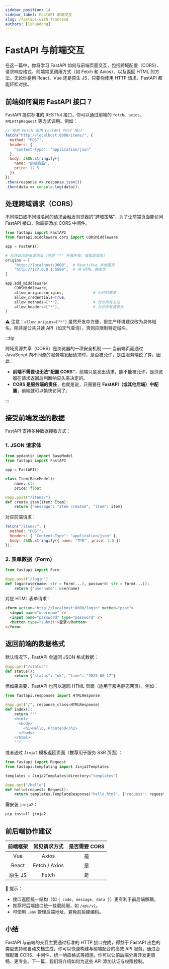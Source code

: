 ```yaml
---
sidebar_position: 14
sidebar_label: FastAPI 前端交互
slug: /fastapi-with-frontend
authors: [luhuadong]
---
```


# FastAPI 与前端交互

在这一篇中，你将学习 FastAPI 如何与前端页面交互，包括跨域配置（CORS）、请求响应格式、前端常见调用方式（如 Fetch 和 Axios）、以及返回 HTML 的方法。无论你是用 React、Vue 还是原生 JS，只要你使用 HTTP 请求，FastAPI 都能轻松对接。



## 前端如何调用 FastAPI 接口？

FastAPI 提供标准的 RESTful 接口，你可以通过前端的 `fetch`、`axios`、`XMLHttpRequest` 等方式调用。例如：

```javascript showLineNumbers
// 使用 Fetch 调用 FastAPI POST 接口
fetch("http://localhost:8000/items/", {
  method: "POST",
  headers: {
    "Content-Type": "application/json"
  },
  body: JSON.stringify({
    name: "前端商品",
    price: 12.5
  })
})
.then(response => response.json())
.then(data => console.log(data));
```



## 处理跨域请求（CORS）

不同端口或不同域名间的请求会触发浏览器的“跨域策略”，为了让前端页面能访问 FastAPI 接口，你需要添加 CORS 中间件。

```python showLineNumbers
from fastapi import FastAPI
from fastapi.middleware.cors import CORSMiddleware

app = FastAPI()

# 允许访问的来源地址（可用 "*" 开放所有，或指定域名）
origins = [
    "http://localhost:3000",  # React/Vue 本地服务
    "http://127.0.0.1:5500",  # 纯 HTML 静态页
]

app.add_middleware(
    CORSMiddleware,
    allow_origins=origins,             # 允许的来源
    allow_credentials=True,
    allow_methods=["*"],               # 允许所有方法
    allow_headers=["*"],               # 允许所有请求头
)
```

⚠️ 注意：`allow_origins=["*"]` 虽然开发中方便，但生产环境建议改为具体域名。除非是公共只读 API（如天气查询），否则应限制特定域名。

:::tip

跨域资源共享（CORS）是浏览器的一项安全机制 —— 当前端页面通过 JavaScript 向不同源的服务端发起请求时，是否被允许，是由服务端说了算。因此：

- **前端不需要也无法“配置 CORS”**，前端只是发出请求，能不能被允许，是浏览器在请求返回后判断响应头来决定的。
- **CORS 是服务端的责任**，也就是说，只需要在 **FastAPI（或其他后端）中配置**，前端就可以愉快访问了。

:::



## 接受前端发送的数据

FastAPI 支持多种数据接收方式：

### 1. JSON 请求体

```python showLineNumbers
from pydantic import BaseModel
from fastapi import FastAPI

app = FastAPI()

class Item(BaseModel):
    name: str
    price: float

@app.post("/items/")
def create_item(item: Item):
    return {"message": "Item created", "item": item}
```

对应前端请求：

```javascript showLineNumbers
fetch("/items/", {
  method: "POST",
  headers: { "Content-Type": "application/json" },
  body: JSON.stringify({ name: "苹果", price: 3.5 })
});
```

### 2. 表单数据（Form）

```python showLineNumbers
from fastapi import Form

@app.post("/login")
def login(username: str = Form(...), password: str = Form(...)):
    return {"username": username}
```

对应 HTML 表单请求：

```html showLineNumbers
<form action="http://localhost:8000/login" method="post">
  <input name="username" />
  <input name="password" type="password" />
  <button type="submit">登录</button>
</form>
```



## 返回前端的数据格式

默认情况下，FastAPI 会返回 JSON 格式数据：

```python showLineNumbers
@app.get("/status")
def status():
    return {"status": "ok", "time": "2025-06-17"}
```

但如果需要，FastAPI 也可以返回 HTML 页面（适用于服务静态网页），例如：

```python showLineNumbers
from fastapi.responses import HTMLResponse

@app.get("/", response_class=HTMLResponse)
def index():
    return """
    <html>
      <body>
        <h1>Hello, Frontend</h1>
      </body>
    </html>
    """
```

或者通过 `Jinja2` 模板返回页面（推荐用于服务 SSR 页面）：

```python showLineNumbers
from fastapi import Request
from fastapi.templating import Jinja2Templates

templates = Jinja2Templates(directory="templates")

@app.get("/hello")
def hello(request: Request):
    return templates.TemplateResponse("hello.html", {"request": request, "name": "FastAPI"})
```

需安装 `jinja2`：

```bash
pip install jinja2
```



## 前后端协作建议

| 前端框架 | 常见请求方式  | 是否需要 CORS |
| :------: | :-----------: | :-----------: |
|   Vue    |     Axios     |      是       |
|  React   | Fetch / Axios |      是       |
| 原生 JS  |     Fetch     |      是       |

📌 提示：

- 接口返回统一结构（如 `{ code, message, data }`）更有利于前后端解耦。
- 推荐将后端接口统一挂载前缀，如 `/api/v1`。
- 可使用 `.env` 管理后端地址，避免前后硬编码。



## 小结

FastAPI 与前端的交互主要通过标准的 HTTP 接口完成，得益于 FastAPI 出色的类型支持和自动文档生成，你可以快速构建与前端配合的高效 API 服务。通过合理配置 CORS、中间件、统一响应格式等措施，你可以让前后端分离开发更顺畅、更专业。下一篇，我们将介绍如何为这些 API 添加认证与权限控制。
